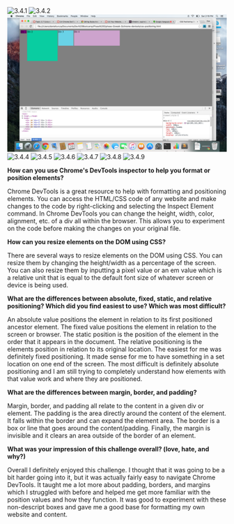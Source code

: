 ![3.4.1](../imgs/3.4.1.png)
![3.4.2](/imgs/3.4.2.png)
![3.4.3](imgs/3.4.3.png)
![3.4.4](/imgs/3.4.4.png)
![3.4.5](/imgs/3.4.5.png)
![3.4.6](/imgs/3.4.6.png)
![3.4.7](/imgs/3.4.7.png)
![3.4.8](/imgs/3.4.8.png)
![3.4.9](/imgs/3.4.9.png)

**How can you use Chrome's DevTools inspector to help you format or position elements?**

Chrome DevTools is a great resource to help with formatting and positioning elements. You can access the HTML/CSS code of any website and make changes to the code by right-clicking and selecting the Inspect Element command. In Chrome DevTools you can change the height, width, color, alignment, etc. of a div all within the browser. This allows you to experiment on the code before making the changes on your original file.

**How can you resize elements on the DOM using CSS?**

There are several ways to resize elements on the DOM using CSS. You can resize them by changing the height/width as a percentage of the screen. You can also resize them by inputting a pixel value or an em value which is a relative unit that is equal to the default font size of whatever screen or device is being used.

**What are the differences between absolute, fixed, static, and relative positioning? Which did you find easiest to use? Which was most difficult?**

An absolute value positions the element in relation to its first positioned ancestor element. The fixed value positions the element in relation to the screen or browser. The static position is the position of the element in the order that it appears in the document. The relative positioning is the elements position in relation to its original location. The easiest for me was definitely fixed positioning. It made sense for me to have something in a set location on one end of the screen. The most difficult is definitely absolute positioning and I am still trying to completely understand how elements with that value work and where they are positioned.

**What are the differences between margin, border, and padding?**

Margin, border, and padding all relate to the content in a given div or element. The padding is the area directly around the content of the element. It falls within the border and can expand the element area. The border is a box or line that goes around the content/padding. Finally, the margin is invisible and it clears an area outside of the border of an element.

**What was your impression of this challenge overall? (love, hate, and why?)**

Overall I definitely enjoyed this challenge. I thought that it was going to be a bit harder going into it, but it was actually fairly easy to navigate Chrome DevTools. It taught me a lot more about padding, borders, and margins which I struggled with before and helped me get more familiar with the position values and how they function. It was good to experiment with these non-descript boxes and gave me a good base for formatting my own website and content.

